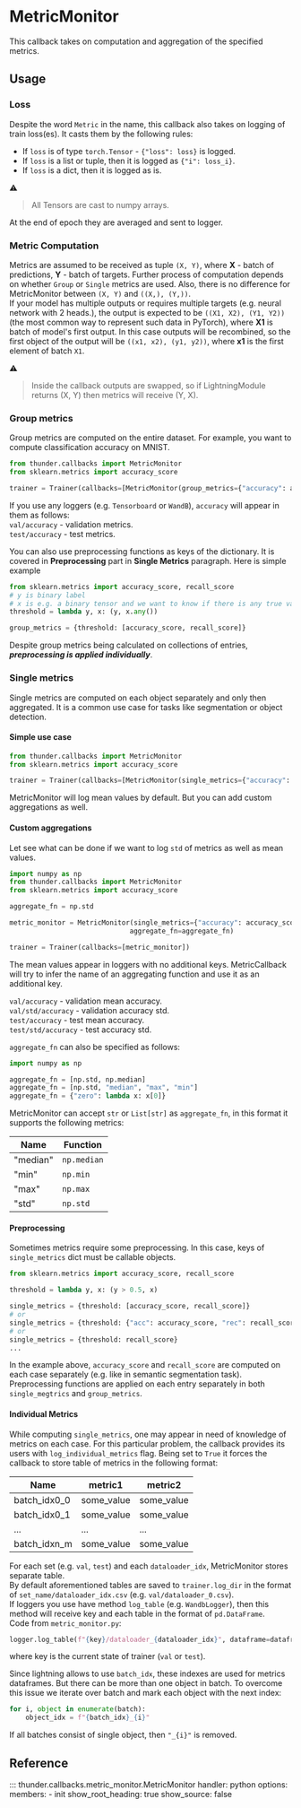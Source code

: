 # MetricMonitor
This callback takes on computation and aggregation of the specified metrics.  

## Usage

### Loss
Despite the word `Metric` in the name, this callback also takes on logging of train
loss(es). It casts them by the following rules:  
- If `loss` is of type `torch.Tensor` - `{"loss": loss}` is logged.  
- If `loss` is a list or tuple, then it is logged as `{"i": loss_i}`.  
- If `loss` is a dict, then it is logged as is.  

:warning:  
> All Tensors are cast to numpy arrays.

At the end of epoch they are averaged and sent to logger.

### Metric Computation
Metrics are assumed to be received as tuple `(X, Y)`, where
**X** - batch of predictions, **Y** - batch of targets. 
Further process of computation depends on whether `Group` or `Single`
metrics are used. Also, there is no difference for MetricMonitor between 
`(X, Y)` and `((X,), (Y,))`.  
If your model has multiple outputs or requires multiple targets
(e.g. neural network with 2 heads.), the output is expected to be
`((X1, X2), (Y1, Y2))` (the most common way to represent such data in PyTorch), where **X1** is batch of model's first output.
In this case outputs will be recombined, so the first object
of the output will be `((x1, x2), (y1, y2))`, where **x1** is the first
element of batch `X1`.  

:warning:  
> Inside the callback outputs are swapped, so if LightningModule returns
(X, Y) then metrics will receive (Y, X).

### Group metrics
Group metrics are computed on the entire dataset.
For example, you want to compute classification accuracy on MNIST.

```python
from thunder.callbacks import MetricMonitor
from sklearn.metrics import accuracy_score

trainer = Trainer(callbacks=[MetricMonitor(group_metrics={"accuracy": accuracy_score})])
```

If you use any loggers (e.g. `Tensorboard` or `WandB`), `accuracy` will appear in them as follows:  
`val/accuracy` - validation metrics.  
`test/accuracy` - test metrics.

You can also use preprocessing functions as keys of the dictionary. It is 
covered in **Preprocessing** part in **Single Metrics** paragraph. Here is simple example
```python
from sklearn.metrics import accuracy_score, recall_score
# y is binary label
# x is e.g. a binary tensor and we want to know if there is any true value in it.
threshold = lambda y, x: (y, x.any())

group_metrics = {threshold: [accuracy_score, recall_score]}
```
Despite group metrics being calculated on collections of entries, __*preprocessing is applied individually*__.

### Single metrics
Single metrics are computed on each object separately and only then aggregated.
It is a common use case for tasks like segmentation or object detection.
#### Simple use case

```python
from thunder.callbacks import MetricMonitor
from sklearn.metrics import accuracy_score

trainer = Trainer(callbacks=[MetricMonitor(single_metrics={"accuracy": accuracy_score})])
```
MetricMonitor will log mean values by default. But you can add custom aggregations as well.
#### Custom aggregations
Let see what can be done if we want to log `std` of metrics as well as mean values.

```python
import numpy as np
from thunder.callbacks import MetricMonitor
from sklearn.metrics import accuracy_score

aggregate_fn = np.std

metric_monitor = MetricMonitor(single_metrics={"accuracy": accuracy_score},
                              aggregate_fn=aggregate_fn)

trainer = Trainer(callbacks=[metric_monitor])
```
The mean values appear in loggers with no additional keys. 
MetricCallback will try to infer the name of an aggregating function
and use it as an additional key.

`val/accuracy` - validation mean accuracy.  
`val/std/accuracy` - validation accuracy std.  
`test/accuracy` - test mean accuracy.  
`test/std/accuracy` - test accuracy std.

`aggregate_fn` can also be specified as follows:

```python
import numpy as np

aggregate_fn = [np.std, np.median]
aggregate_fn = [np.std, "median", "max", "min"]
aggregate_fn = {"zero": lambda x: x[0]}
```
MetricMonitor can accept `str` or `List[str]` as `aggregate_fn`, 
in this format it supports the following metrics:

| Name     | Function    |  
|----------|-------------|
| "median" | `np.median` |  
| "min"    | `np.min`    |  
| "max"    | `np.max`    |
| "std"    | `np.std`    |

#### Preprocessing
Sometimes metrics require some preprocessing. In this case, keys of `single_metrics` dict
must be callable objects.
```python
from sklearn.metrics import accuracy_score, recall_score

threshold = lambda y, x: (y > 0.5, x)

single_metrics = {threshold: [accuracy_score, recall_score]} 
# or
single_metrics = {threshold: {"acc": accuracy_score, "rec": recall_score}}
# or
single_metrics = {threshold: recall_score}
...
```
In the example above, `accuracy_score` and `recall_score` are computed on each case separately 
(e.g. like in semantic segmentation task). 
Preprocessing functions are applied on each entry separately in both `single_megtrics` and `group_metrics`.
#### Individual Metrics
While computing `single_metrics`, one may appear in need of knowledge of metrics on each case.
For this particular problem, the callback provides its users with `log_individual_metrics`
flag. Being set to `True` it forces the callback to store table of metrics in the following format:

| Name         | metric1    | metric2     |  
|--------------|------------|-------------|
| batch_idx0_0 |     some_value      | some_value |  
| batch_idx0_1 | some_value          | some_value    |  
| ...          | ...        | ...         |
| batch_idxn_m | some_value | some_value  |

For each set (e.g. `val`, `test`) and each `dataloader_idx`, MetricMonitor stores separate table.  
By default aforementioned tables are saved to `trainer.log_dir` in the format of
`set_name/dataloader_idx.csv` (e.g. `val/dataloader_0.csv`).  
If loggers you use have method `log_table` (e.g. `WandbLogger`), 
then this method will receive key and each table in the format of `pd.DataFrame`.  
Code from `metric_monitor.py`:
```python
logger.log_table(f"{key}/dataloader_{dataloader_idx}", dataframe=dataframe)
```
where key is the current state of trainer (`val` or `test`).  

Since lightning allows to use `batch_idx`, these indexes are used for metrics dataframes.
But there can be more than one object in batch. To overcome this issue we iterate over batch
and mark each object with the next index: 
```python
for i, object in enumerate(batch):
    object_idx = f"{batch_idx}_{i}"
```
If all batches consist of single object, then `"_{i}"` is removed.


## Reference
::: thunder.callbacks.metric_monitor.MetricMonitor
    handler: python
    options:
      members:
        - init
      show_root_heading: true
      show_source: false
